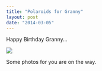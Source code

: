```yaml
---
title: "Polaroids for Granny"
layout: post
date: "2014-03-05"
---
```


Happy Birthday Granny…

![](https://64.media.tumblr.com/28cfb8526bac1332be60ae520773a0c6/tumblr_inline_pk0qfnbGr71qlj3bd_540.jpg)

Some photos for you are on the way.
